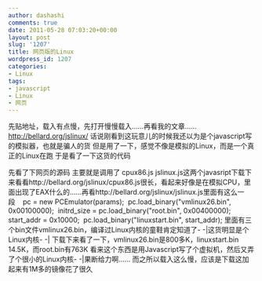 ```yaml
---
author: dashashi
comments: true
date: 2011-05-28 07:03:20+00:00
layout: post
slug: '1207'
title: 网页版的Linux
wordpress_id: 1207
categories:
- Linux
tags:
- javascript
- Linux
- 网页
---
```


先贴地址，载入有点慢，先打开慢慢载入……再看我的文章……
http://bellard.org/jslinux/
话说刚看到这玩意儿的时候我还以为是个javascript写的模拟器，也就是骗人的货
但是用了一下，感觉不像是模拟的Linux，而是一个真正的Linux在跑
于是看了一下这货的代码

<!-- more -->
先看了下网页的源码
主要就是调用了
cpux86.js
jslinux.js这两个javasript下载下来看看http://bellard.org/jslinux/cpux86.js很长，看起来好像是在模拟CPU，里面出现了EAX什么的……再看http://bellard.org/jslinux/jslinux.js里面有这么一段    pc = new PCEmulator(params);  pc.load_binary("vmlinux26.bin", 0x00100000);  initrd_size = pc.load_binary("root.bin", 0x00400000);  start_addr = 0x10000;  pc.load_binary("linuxstart.bin", start_addr);
里面有三个bin文件vmlinux26.bin，编译过Linux内核的童鞋肯定知道了- -|这货明显是个Linux内核- -|
下载下来看了一下，vmlinux26.bin是800多K，linuxstart.bin 14.5K，而root.bin有763K
看来这个东西是用Javascript写了个虚拟机，然后又弄了个很小的Linux内核- -|果断给力啊……
而之所以载入这么慢，应该是下载这加起来有1M多的镜像花了很久
